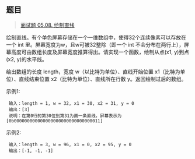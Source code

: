 ## 题目

> [面试题 05.08. 绘制直线](https://leetcode-cn.com/problems/draw-line-lcci/)

绘制直线。有个单色屏幕存储在一个一维数组中，使得32个连续像素可以存放在一个 int 里。屏幕宽度为w，且w可被32整除（即一个 int 不会分布在两行上），屏幕高度可由数组长度及屏幕宽度推算得出。请实现一个函数，绘制从点(x1, y)到点(x2, y)的水平线。

给出数组的长度 length，宽度 w（以比特为单位）、直线开始位置 x1（比特为单位）、直线结束位置 x2（比特为单位）、直线所在行数 y。返回绘制过后的数组。

示例1:

```
 输入：length = 1, w = 32, x1 = 30, x2 = 31, y = 0
 输出：[3]
 说明：在第0行的第30位到第31为画一条直线，屏幕表示为[0b000000000000000000000000000000011]
```

示例2:

```
 输入：length = 3, w = 96, x1 = 0, x2 = 95, y = 0
 输出：[-1, -1, -1]
```



